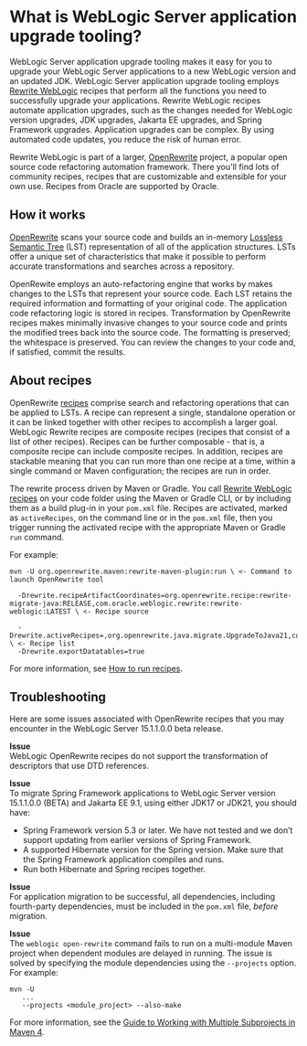 # What is WebLogic Server application upgrade tooling?

WebLogic Server application upgrade tooling makes it easy for you to upgrade your WebLogic Server applications to a new WebLogic version and an updated JDK. WebLogic Server application upgrade tooling employs [Rewrite WebLogic](https://github.com/oracle/rewrite-recipes/blob/main/rewrite-weblogic/README.md#recipes) recipes that perform all the functions you need to successfully upgrade your applications. Rewrite WebLogic recipes automate application upgrades, such as the changes needed for WebLogic version upgrades, JDK upgrades, Jakarta EE upgrades, and Spring Framework upgrades. Application upgrades can be complex. By using automated code updates, you reduce the risk of human error.

Rewrite WebLogic is part of a larger, [OpenRewrite](https://github.com/openrewrite/rewrite) project, a popular open source code refactoring automation framework. There you'll find lots of community recipes, recipes that are customizable and extensible for your own use. Recipes from Oracle are supported by Oracle.

## How it works

[OpenRewrite](https://docs.openrewrite.org/) scans your source code and builds an in-memory [Lossless Semantic Tree](https://docs.openrewrite.org/concepts-and-explanations/lossless-semantic-trees) (LST) representation of all of the application structures. LSTs offer a unique set of characteristics that make it possible to perform accurate transformations and searches across a repository.

OpenRewite employs an auto-refactoring engine that works by makes changes to the LSTs that represent your source code. Each LST retains the required information and formatting of your original code. The application code refactoring logic is stored in recipes. Transformation by OpenRewrite recipes makes minimally invasive changes to your source code and prints the modified trees back into the source code. The formatting is preserved; the whitespace is preserved. You can review the changes to your code and, if satisfied, commit the results.   

## About recipes

OpenRewrite [recipes](https://docs.openrewrite.org/concepts-and-explanations/recipes) comprise search and refactoring operations that can be applied to LSTs. A recipe can represent a single, standalone operation or it can be linked together with other recipes to accomplish a larger goal. WebLogic Rewrite recipes are composite recipes (recipes that consist of a list of other recipes). Recipes can be further composable - that is, a composite recipe can include composite recipes. In addition, recipes are stackable meaning that you can run more than one recipe at a time, within a single command or Maven configuration; the recipes are run in order.

The rewrite process driven by Maven or Gradle. You call [Rewrite WebLogic recipes](../../docs/recipes/index.md) on your code folder using the Maven or Gradle CLI, or by including them as a build plug-in in your `pom.xml` file. Recipes are activated, marked as `activeRecipes`, on the command line or in the `pom.xml` file, then you trigger running the activated recipe with the appropriate Maven or Gradle `run` command.

For example:
```
mvn -U org.openrewrite.maven:rewrite-maven-plugin:run \ <- Command to launch OpenRewrite tool

  -Drewrite.recipeArtifactCoordinates=org.openrewrite.recipe:rewrite-migrate-java:RELEASE,com.oracle.weblogic.rewrite:rewrite-weblogic:LATEST \ <- Recipe source

  -Drewrite.activeRecipes=,org.openrewrite.java.migrate.UpgradeToJava21,com.oracle.weblogic.rewrite.JakartaEE9_1,com.oracle.weblogic.rewrite.UpgradeTo1511 \ <- Recipe list
  -Drewrite.exportDatatables=true
```
For more information, see [How to run recipes](../../docs/procedures/index.md).

## Troubleshooting

Here are some issues associated with OpenRewrite recipes that you may encounter in the WebLogic Server 15.1.1.0.0 beta release.

**Issue** </br>
WebLogic OpenRewrite recipes do not support the transformation of descriptors that use DTD references.
<!-- Bug #37639800 -->

**Issue** </br>
To migrate Spring Framework applications to WebLogic Server version 15.1.1.0.0 (BETA) and Jakarta EE 9.1, using either JDK17 or JDK21, you should have:
* Spring Framework version 5.3 or later. We have not tested and we don’t support updating from earlier versions of Spring Framework.
* A supported Hibernate version for the Spring version. Make sure that the Spring Framework application compiles and runs.
* Run both Hibernate and Spring recipes together.
<!-- Bug #37642918 -->

**Issue** </br>
For application migration to be successful, all dependencies, including fourth-party dependencies, must be included in the `pom.xml` file, _before_ migration.
<!-- Bugs #37644007, #37638545 , #37642398 -->

**Issue** </br>
The `weblogic open-rewrite` command fails to run on a multi-module Maven project when dependent modules are delayed in running. The issue is solved by specifying the module dependencies using the `--projects` option. For example:
```
mvn -U
   ...
   --projects <module_project> --also-make
```
For more information, see the [Guide to Working with Multiple Subprojects in Maven 4](https://maven.apache.org/guides/mini/guide-multiple-subprojects-4.html).
<!-- Bug #37638183 -->
